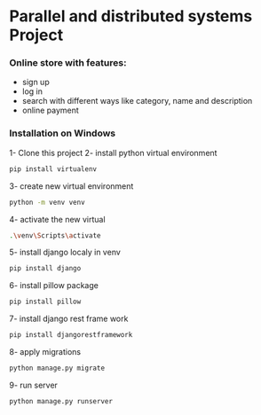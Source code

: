 # Parallel and distributed systems Project

### Online store with features:
* sign up
* log in
* search with different ways like category, name and description
* online payment

### Installation on Windows
1- Clone this project
2- install python virtual environment
``` bash
pip install virtualenv
```
3- create new virtual environment
```bash
python -m venv venv
```
4- activate the new virtual
```bash
.\venv\Scripts\activate
```
5- install django localy in venv
```bash
pip install django
```
6- install pillow package
```bash
pip install pillow
```
7- install django rest frame work
```bash
pip install djangorestframework
```
8- apply migrations
```bash
python manage.py migrate
```
9- run server
```bash
python manage.py runserver
```
